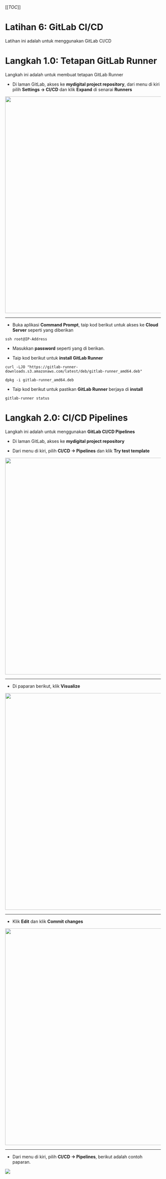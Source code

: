 [[_TOC_]]

# Latihan 6: GitLab CI/CD
Latihan ini adalah untuk menggunakan GitLab CI/CD


# Langkah 1.0: Tetapan GitLab Runner
Langkah ini adalah untuk membuat tetapan GitLab Runner

* Di laman GitLab, akses ke **mydigital project repository**, dari menu di kiri pilih **Settings -> CI/CD** dan klik **Expand** di senarai **Runners**

<img src="/uploads/3156ad982f609d2a7b29627b6f97187d/image.png" width="700">

<hr>

* Buka aplikasi **Command Prompt**, taip kod berikut untuk akses ke **Cloud Server** seperti yang diberikan

```
ssh root@IP-Address
```

* Masukkan **password** seperti yang di berikan.

* Taip kod berikut untuk **install GitLab Runner**

```
curl -LJO "https://gitlab-runner-downloads.s3.amazonaws.com/latest/deb/gitlab-runner_amd64.deb"

dpkg -i gitlab-runner_amd64.deb
```

* Taip kod berikut untuk pastikan **GitLab Runner** berjaya di **install**

```
gitlab-runner status
```

# Langkah 2.0: CI/CD Pipelines 
Langkah ini adalah untuk menggunakan **GitLab CI/CD Pipelines**

* Di laman GitLab, akses ke **mydigital project repository**

* Dari menu di kiri, pilih **CI/CD -> Pipelines** dan klik **Try test template**

<img src="/uploads/c29b8e85c0fbad8ea1a7314ef90e3f42/image.png" width="700">

<hr>

* Di paparan berikut, klik **Visualize**

<img src="/uploads/57ba46072d5bb3c09f09a4bb70901252/image.png" width="700">

<hr>

* Klik **Edit** dan klik **Commit changes**

<img src="/uploads/00e5f9d3d8edf3056f2c93396e58d555/image.png" width="700">

<hr>

* Dari menu di kiri, pilih **CI/CD -> Pipelines**, berikut adalah contoh paparan.

<img src="/uploads/cfa6e8bbfd73eae48ae5e5ebc4d38bea/image.png" >
